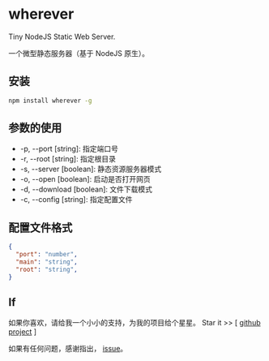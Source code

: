 # wherever

Tiny NodeJS Static Web Server.

一个微型静态服务器（基于 NodeJS 原生）。

## 安装

```bash
npm install wherever -g
```

## 参数的使用

+ -p, --port [string]: 指定端口号
+ -r, --root [string]: 指定根目录
+ -s, --server [boolean]: 静态资源服务器模式
+ -o, --open [boolean]: 启动是否打开网页
+ -d, --download [boolean]: 文件下载模式
+ -c, --config [string]: 指定配置文件

## 配置文件格式

```json
{
  "port": "number",
  "main": "string",
  "root": "string",
}
```

## If

如果你喜欢，请给我一个小小的支持，为我的项目给个星星。 Star it >> [ [github project](https://github.com/Coyeah/wherever) ]

如果有任何问题，感谢指出， [issue](https://github.com/Coyeah/wherever/issues)。
